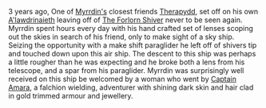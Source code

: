 ---
---

3 years ago, One of [Myrrdin's](Party/Myrrdin%20Chosaach.md) closest friends [Therapydd](Therapydd.md), set off on his own [A'lawdrinaieth](../Things/A'lawdrinaieth.md) leaving off of [The Forlorn Shiver](../Locations/Cloud%20Sea/Shards/The%20Forlorn%20Shiver/The%20Forlorn%20Shiver.md) never to be seen again. Myrrdin spent hours every day with his hand crafted set of lenses scoping out the skies in search of his friend, only to make sight of a sky ship. Seizing the opportunity with a make shift paraglider he left off of shivers tip and touched down upon this air ship. The descent to this ship was perhaps a little rougher than he was expecting and he broke both a lens from his telescope, and a spar from his paraglider. Myrrdin was surprisingly well received on this ship be welcomed by a woman who went by [Captain Amara](Captain%20Amara.md), a falchion wielding, adventurer with shining dark skin and hair clad in gold trimmed armour and jewellery.
